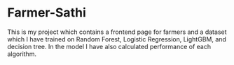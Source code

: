 # Farmer-Sathi
This is my project which contains a frontend page for farmers and a dataset which I have trained on Random Forest, Logistic Regression, LightGBM, and decision tree. In the model I have also calculated performance of each algorithm.
